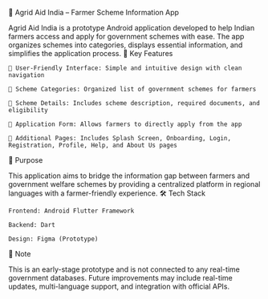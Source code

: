 🌾 Agrid Aid India – Farmer Scheme Information App

Agrid Aid India is a prototype Android application developed to help Indian farmers access and apply for government schemes with ease. The app organizes schemes into categories, displays essential information, and simplifies the application process.
📱 Key Features

    🔹 User-Friendly Interface: Simple and intuitive design with clean navigation

    🔹 Scheme Categories: Organized list of government schemes for farmers

    🔹 Scheme Details: Includes scheme description, required documents, and eligibility

    🔹 Application Form: Allows farmers to directly apply from the app

    🔹 Additional Pages: Includes Splash Screen, Onboarding, Login, Registration, Profile, Help, and About Us pages

🎯 Purpose

This application aims to bridge the information gap between farmers and government welfare schemes by providing a centralized platform in regional languages with a farmer-friendly experience.
🛠️ Tech Stack

    Frontend: Android Flutter Framework

    Backend: Dart

    Design: Figma (Prototype)

📌 Note

This is an early-stage prototype and is not connected to any real-time government databases. Future improvements may include real-time updates, multi-language support, and integration with official APIs.
